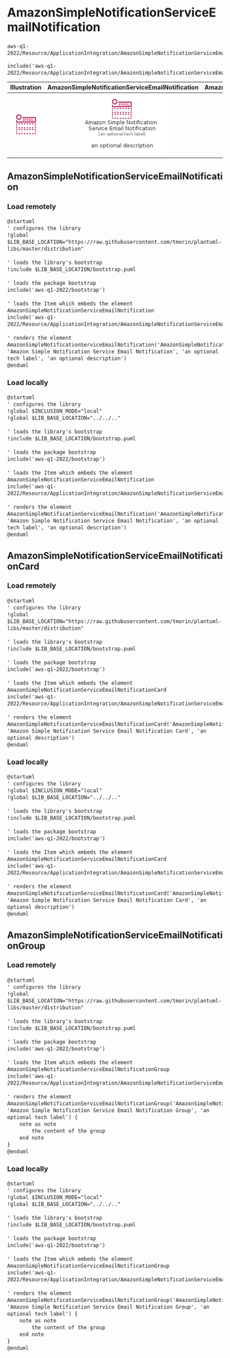 # AmazonSimpleNotificationServiceEmailNotification


```text
aws-q1-2022/Resource/ApplicationIntegration/AmazonSimpleNotificationServiceEmailNotification
```

```text
include('aws-q1-2022/Resource/ApplicationIntegration/AmazonSimpleNotificationServiceEmailNotification')
```



| Illustration | AmazonSimpleNotificationServiceEmailNotification | AmazonSimpleNotificationServiceEmailNotificationCard | AmazonSimpleNotificationServiceEmailNotificationGroup |
| :---: | :---: | :---: | :---: |
| ![illustration for Illustration](../../../aws-q1-2022/Resource/ApplicationIntegration/AmazonSimpleNotificationServiceEmailNotification.png) | ![illustration for AmazonSimpleNotificationServiceEmailNotification](../../../aws-q1-2022/Resource/ApplicationIntegration/AmazonSimpleNotificationServiceEmailNotification.Local.png) | ![illustration for AmazonSimpleNotificationServiceEmailNotificationCard](../../../aws-q1-2022/Resource/ApplicationIntegration/AmazonSimpleNotificationServiceEmailNotificationCard.Local.png) | ![illustration for AmazonSimpleNotificationServiceEmailNotificationGroup](../../../aws-q1-2022/Resource/ApplicationIntegration/AmazonSimpleNotificationServiceEmailNotificationGroup.Local.png) |




## AmazonSimpleNotificationServiceEmailNotification

### Load remotely
```plantuml
@startuml
' configures the library
!global $LIB_BASE_LOCATION="https://raw.githubusercontent.com/tmorin/plantuml-libs/master/distribution"

' loads the library's bootstrap
!include $LIB_BASE_LOCATION/bootstrap.puml

' loads the package bootstrap
include('aws-q1-2022/bootstrap')

' loads the Item which embeds the element AmazonSimpleNotificationServiceEmailNotification
include('aws-q1-2022/Resource/ApplicationIntegration/AmazonSimpleNotificationServiceEmailNotification')

' renders the element
AmazonSimpleNotificationServiceEmailNotification('AmazonSimpleNotificationServiceEmailNotification', 'Amazon Simple Notification Service Email Notification', 'an optional tech label', 'an optional description')
@enduml
```

### Load locally
```plantuml
@startuml
' configures the library
!global $INCLUSION_MODE="local"
!global $LIB_BASE_LOCATION="../../.."

' loads the library's bootstrap
!include $LIB_BASE_LOCATION/bootstrap.puml

' loads the package bootstrap
include('aws-q1-2022/bootstrap')

' loads the Item which embeds the element AmazonSimpleNotificationServiceEmailNotification
include('aws-q1-2022/Resource/ApplicationIntegration/AmazonSimpleNotificationServiceEmailNotification')

' renders the element
AmazonSimpleNotificationServiceEmailNotification('AmazonSimpleNotificationServiceEmailNotification', 'Amazon Simple Notification Service Email Notification', 'an optional tech label', 'an optional description')
@enduml
```

## AmazonSimpleNotificationServiceEmailNotificationCard

### Load remotely
```plantuml
@startuml
' configures the library
!global $LIB_BASE_LOCATION="https://raw.githubusercontent.com/tmorin/plantuml-libs/master/distribution"

' loads the library's bootstrap
!include $LIB_BASE_LOCATION/bootstrap.puml

' loads the package bootstrap
include('aws-q1-2022/bootstrap')

' loads the Item which embeds the element AmazonSimpleNotificationServiceEmailNotificationCard
include('aws-q1-2022/Resource/ApplicationIntegration/AmazonSimpleNotificationServiceEmailNotification')

' renders the element
AmazonSimpleNotificationServiceEmailNotificationCard('AmazonSimpleNotificationServiceEmailNotificationCard', 'Amazon Simple Notification Service Email Notification Card', 'an optional description')
@enduml
```

### Load locally
```plantuml
@startuml
' configures the library
!global $INCLUSION_MODE="local"
!global $LIB_BASE_LOCATION="../../.."

' loads the library's bootstrap
!include $LIB_BASE_LOCATION/bootstrap.puml

' loads the package bootstrap
include('aws-q1-2022/bootstrap')

' loads the Item which embeds the element AmazonSimpleNotificationServiceEmailNotificationCard
include('aws-q1-2022/Resource/ApplicationIntegration/AmazonSimpleNotificationServiceEmailNotification')

' renders the element
AmazonSimpleNotificationServiceEmailNotificationCard('AmazonSimpleNotificationServiceEmailNotificationCard', 'Amazon Simple Notification Service Email Notification Card', 'an optional description')
@enduml
```

## AmazonSimpleNotificationServiceEmailNotificationGroup

### Load remotely
```plantuml
@startuml
' configures the library
!global $LIB_BASE_LOCATION="https://raw.githubusercontent.com/tmorin/plantuml-libs/master/distribution"

' loads the library's bootstrap
!include $LIB_BASE_LOCATION/bootstrap.puml

' loads the package bootstrap
include('aws-q1-2022/bootstrap')

' loads the Item which embeds the element AmazonSimpleNotificationServiceEmailNotificationGroup
include('aws-q1-2022/Resource/ApplicationIntegration/AmazonSimpleNotificationServiceEmailNotification')

' renders the element
AmazonSimpleNotificationServiceEmailNotificationGroup('AmazonSimpleNotificationServiceEmailNotificationGroup', 'Amazon Simple Notification Service Email Notification Group', 'an optional tech label') {
    note as note
        the content of the group
    end note
}
@enduml
```

### Load locally
```plantuml
@startuml
' configures the library
!global $INCLUSION_MODE="local"
!global $LIB_BASE_LOCATION="../../.."

' loads the library's bootstrap
!include $LIB_BASE_LOCATION/bootstrap.puml

' loads the package bootstrap
include('aws-q1-2022/bootstrap')

' loads the Item which embeds the element AmazonSimpleNotificationServiceEmailNotificationGroup
include('aws-q1-2022/Resource/ApplicationIntegration/AmazonSimpleNotificationServiceEmailNotification')

' renders the element
AmazonSimpleNotificationServiceEmailNotificationGroup('AmazonSimpleNotificationServiceEmailNotificationGroup', 'Amazon Simple Notification Service Email Notification Group', 'an optional tech label') {
    note as note
        the content of the group
    end note
}
@enduml
```

